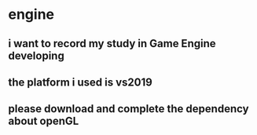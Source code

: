 # engine
## i want to record my study in Game Engine developing
## the platform i used is vs2019
## please download and complete the dependency about openGL

